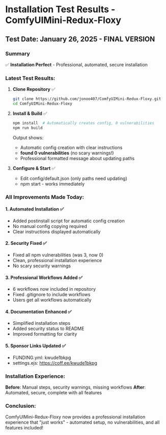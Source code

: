 # Installation Test Results - ComfyUIMini-Redux-Floxy

## Test Date: January 26, 2025 - FINAL VERSION

### Summary
✅ **Installation Perfect** - Professional, automated, secure installation

### Latest Test Results:

1. **Clone Repository** ✅
   ```bash
   git clone https://github.com/jonoo407/ComfyUIMini-Redux-Floxy.git
   cd ComfyUIMini-Redux-Floxy
   ```

2. **Install & Build** ✅
   ```bash
   npm install  # Automatically creates config, 0 vulnerabilities
   npm run build
   ```
   
   Output shows:
   - Automatic config creation with clear instructions
   - **found 0 vulnerabilities** (no scary warnings!)
   - Professional formatted message about updating paths

3. **Configure & Start** ✅
   - Edit config/default.json (only paths need updating)
   - npm start - works immediately

### All Improvements Made Today:

#### 1. **Automated Installation** ✅
- Added postinstall script for automatic config creation
- No manual config copying required
- Clear instructions displayed automatically

#### 2. **Security Fixed** ✅
- Fixed all npm vulnerabilities (was 3, now 0)
- Clean, professional installation experience
- No scary security warnings

#### 3. **Professional Workflows Added** ✅
- 6 workflows now included in repository
- Fixed .gitignore to include workflows
- Users get all workflows automatically

#### 4. **Documentation Enhanced** ✅
- Simplified installation steps
- Added security status to README
- Improved formatting for clarity

#### 5. **Sponsor Links Updated** ✅
- FUNDING.yml: kwude1bkpg
- settings.ejs: https://coff.ee/kwude1bkpg

### Installation Experience:
**Before**: Manual steps, security warnings, missing workflows
**After**: Automated, secure, complete with all features

### Conclusion:
ComfyUIMini-Redux-Floxy now provides a professional installation experience that "just works" - automated setup, no vulnerabilities, and all features included!
